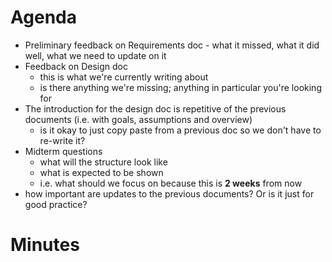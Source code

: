 # Agenda

* Preliminary feedback on Requirements doc - what it missed, what it did well, what we need to update on it 
* Feedback on Design doc
    * this is what we're currently writing about
    * is there anything we're missing; anything in particular you're looking for
* The introduction for the design doc is repetitive of the previous documents (i.e. with goals, assumptions and overview)
    * is it okay to just copy paste from a previous doc so we don't have to re-write it?
* Midterm questions
    * what will the structure look like
    * what is expected to be shown
    * i.e. what should we focus on because this is **2 weeks** from now 
* how important are updates to the previous documents? Or is it just for good practice? 

# Minutes
